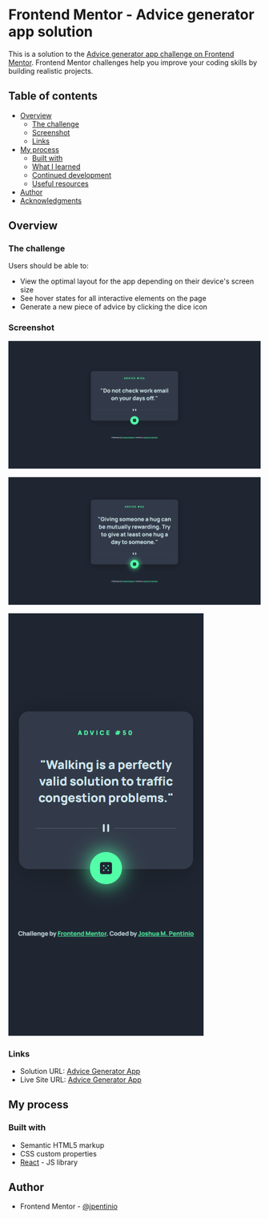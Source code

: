 # Frontend Mentor - Advice generator app solution

This is a solution to the [Advice generator app challenge on Frontend Mentor](https://www.frontendmentor.io/challenges/advice-generator-app-QdUG-13db). Frontend Mentor challenges help you improve your coding skills by building realistic projects.

## Table of contents

- [Overview](#overview)
  - [The challenge](#the-challenge)
  - [Screenshot](#screenshot)
  - [Links](#links)
- [My process](#my-process)
  - [Built with](#built-with)
  - [What I learned](#what-i-learned)
  - [Continued development](#continued-development)
  - [Useful resources](#useful-resources)
- [Author](#author)
- [Acknowledgments](#acknowledgments)

## Overview

### The challenge

Users should be able to:

- View the optimal layout for the app depending on their device's screen size
- See hover states for all interactive elements on the page
- Generate a new piece of advice by clicking the dice icon

### Screenshot

![advice-generator-screenshot1](./public/advice-generator-screenshot1.png)

![advice-generator-screenshot2](./public/advice-generator-screenshot2.png)

![advice-generator-screenshot3](./public/advice-generator-screenshot3.png)


### Links

- Solution URL: [Advice Generator App](https://your-solution-url.com)
- Live Site URL: [Advice Generator App](https://advice-generator-app-six-blond.vercel.app/)

## My process

### Built with

- Semantic HTML5 markup
- CSS custom properties
- [React](https://reactjs.org/) - JS library

## Author

- Frontend Mentor - [@jpentinio](https://www.frontendmentor.io/profile/jpentinio)